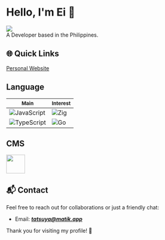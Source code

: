# Hello, I'm Ei 👋
![](https://img.shields.io/badge/10%25_Backend-90%25_Frontend-papayawhip)    
A Developer based in the Philippines.

## 🌐 Quick Links    
[Personal Website](https://matik.app)  

## Language
| <small>Main</small> | <small>Interest</small> | 
|---------------------|-------------------------|
| ![JavaScript](https://img.shields.io/badge/javascript-%23323330.svg?style=for-the-badge&logo=javascript&logoColor=%23F7DF1E)   | ![Zig](https://img.shields.io/badge/zig-%23E34F26.svg?style=for-the-badge&logo=zig&logoColor=white)   |
| ![TypeScript](https://img.shields.io/badge/typescript-%23007ACC.svg?style=for-the-badge&logo=typescript&logoColor=white)       | ![Go](https://img.shields.io/badge/go-%2300ADD8.svg?style=for-the-badge&logo=go&logoColor=white)   |

## CMS
<img src="https://simpleicons.org/icons/shopify.svg" width="50" />

## 📬 Contact
Feel free to reach out for collaborations or just a friendly chat:  
- Email: ***tatsuya@matik.app***

Thank you for visiting my profile! 🌟
